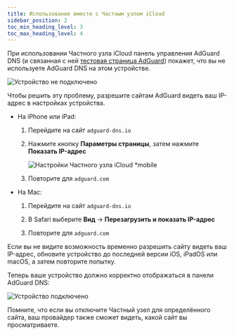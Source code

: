 ```yaml
---
title: Использование вместе с Частным узлом iCloud
sidebar_position: 2
toc_min_heading_level: 3
toc_max_heading_level: 4
---
```


При использовании Частного узла iCloud панель управления AdGuard DNS (и связанная с ней [тестовая страница AdGuard](https://adguard.com/test.html)) покажет, что вы не используете AdGuard DNS на этом устройстве.

![Устройство не подключено](https://cdn.adtidy.org/content/kb/dns/private/solving_problems/icloud_private_relay/device-not-connected.jpeg)

Чтобы решить эту проблему, разрешите сайтам AdGuard видеть ваш IP-адрес в настройках устройства.

- На iPhone или iPad:

    1. Перейдите на сайт `adguard-dns.io`

    1. Нажмите кнопку **Параметры страницы**, затем нажмите **Показать IP-адрес**

        ![Настройки Частного узла iCloud *mobile](https://cdn.adtidy.org/content/kb/dns/private/solving_problems/icloud_private_relay/icloudpr.jpg)

    1. Повторите для `adguard.com`

- На Mac:

    1. Перейдите на сайт `adguard-dns.io`

    1. В Safari выберите **Вид** → **Перезагрузить и показать IP-адрес**

    1. Повторите для `adguard.com`

Если вы не видите возможность временно разрешить сайту видеть ваш IP-адрес, обновите устройство до последней версии iOS, iPadOS или macOS, а затем повторите попытку.

Теперь ваше устройство должно корректно отображаться в панели AdGuard DNS:

![Устройство подключено](https://cdn.adtidy.org/content/kb/dns/private/solving_problems/icloud_private_relay/device-connected.jpeg)

Помните, что если вы отключите Частный узел для определённого сайта, ваш провайдер также сможет видеть, какой сайт вы просматриваете.
